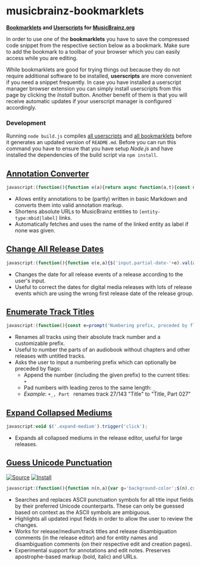 # musicbrainz-bookmarklets

**[Bookmarklets](https://en.wikipedia.org/wiki/Bookmarklet) and [Userscripts](https://en.wikipedia.org/wiki/Userscript) for [MusicBrainz.org](https://musicbrainz.org)**

In order to use one of the **bookmarklets** you have to save the compressed code snippet from the respective section below as a bookmark. Make sure to add the bookmark to a toolbar of your browser which you can easily access while you are editing.

While bookmarklets are good for trying things out because they do not require additional software to be installed, **userscripts** are more convenient if you need a snippet frequently. In case you have installed a userscript manager browser extension you can simply install userscripts from this page by clicking the *Install* button. Another benefit of them is that you will receive automatic updates if your userscript manager is configured accordingly.

### Development

Running `node build.js` compiles [all userscripts](src/userscripts/) and [all bookmarklets](src/bookmarklets/) before it generates an updated version of `README.md`. Before you can run this command you have to ensure that you have setup *Node.js* and have installed the dependencies of the build script via `npm install`.

## [Annotation Converter](src/annotationConverter.js)

```js
javascript:(function(){function e(a){return async function(a,t){const n=[];a.replace(t,(a,...t)=>{t=((a,t,n)=>async function(a,t=null){if(a.includes('musicbrainz.org')){const $=new URL(a);var[n,e,c]=$.pathname.match(/^\/(.+?)\/([0-9a-f-]{36})$/)||[];if(n)return t=t||await async function(a){a.pathname=`/ws/2${a.pathname}`,a.search='?fmt=json';let t=await fetch(a);return t=await t.json(),t.name||t.title}($),`[${e}:${c}|${t}]`}return function(a,t=null){return t?`[${a}|${t}]`:`[${a}]`}(a,t)}(t,n))(a,...t),n.push(t)});const e=await Promise.all(n);return a.replace(t,()=>e.shift())}(a,/\[(.+?)(?:\|(.+?))?\]/g)}var a='textarea[name$=text]',c=[[/\[(.+?)\]\((.+?)\)/g,'[$2|$1]'],[/(?<!\[)(https?:\/\/\S+)/g,'[$1]'],[/\[(.+?)(\|.+?)?\]/g,(a,t,n='')=>`[${btoa(t)}${n}]`],[/(__|\*\*)(?=\S)(.+?)(?<=\S)\1/g,"'''$2'''"],[/(_|\*)(?=\S)(.+?)(?<=\S)\1/g,"''$2''"],[/^\# +(.+?)( +\#*)?$/gm,'= $1 ='],[/^\#{2} +(.+?)( +\#*)?$/gm,'== $1 =='],[/^\#{3} +(.+?)( +\#*)?$/gm,'=== $1 ==='],[/^(\d+)\. +/gm,'    $1. '],[/^[-+*] +/gm,'    * '],[/\[([A-Za-z0-9+/=]+)(\|.+?)?\]/g,(a,t,n='')=>`[${atob(t)}${n}]`]],r='background-color';$(a).css(r,'').each((a,t)=>{let n=t.value;n&&(c.forEach(([a,t])=>{n=n.replace(a,t)}),n!=t.value&&$(t).val(n).trigger('change').css(r,'yellow'))}),$(a).each(async(a,t)=>{var n=await e(t.value);n!=t.value&&$(t).val(n)})})();
```

- Allows entity annotations to be (partly) written in basic Markdown and converts them into valid annotation markup.
- Shortens absolute URLs to MusicBrainz entities to `[entity-type:mbid|label]` links.
- Automatically fetches and uses the name of the linked entity as label if none was given.

## [Change All Release Dates](src/changeAllReleaseDates.js)

```js
javascript:(function(){function e(e,a){$('input.partial-date-'+e).val(a).trigger('change')}var a=prompt('Date for all release events (YYYY-MM-DD):'),[,t,n,a]=/(\d{4})(?:-(\d{2})(?:-(\d{2}))?)?/.exec(a)||[],n=n,a=a;e('year',t),e('month',n),e('day',a)})();
```

- Changes the date for all release events of a release according to the user's input.
- Useful to correct the dates for digital media releases with lots of release events which are using the wrong first
  release date of the release group.

## [Enumerate Track Titles](src/enumerateTrackTitles.js)

```js
javascript:(function(){const e=prompt('Numbering prefix, preceded by flags:\n+ append to current titles\n_ pad numbers','Part ');let[,n,t]=e.match(/^([+_]*)(.+)/);n={append:n.includes('+'),padNumbers:n.includes('_')},function(a='',p={}){let e=$('input.track-name');var n=e.length.toString().length;const i=new Intl.NumberFormat('en',{minimumIntegerDigits:n});e.each((e,n)=>{let t=e+1;p.padNumbers&&(t=i.format(t));let r=a+t;p.append&&(r=(n.value+r).replace(/([.!?]),/,'$1')),$(n).val(r)}).trigger('change')}(t,n)})();
```

- Renames all tracks using their absolute track number and a customizable prefix.
- Useful to number the parts of an audiobook without chapters and other releases with untitled tracks.
- Asks the user to input a numbering prefix which can optionally be preceded by flags:
  - Append the number (including the given prefix) to the current titles: `+`
  - Pad numbers with leading zeros to the same length: `_`
  - *Example*: `+_, Part ` renames track 27/143 "Title" to "Title, Part 027"

## [Expand Collapsed Mediums](src/expandCollapsedMediums.js)

```js
javascript:void $('.expand-medium').trigger('click');
```

- Expands all collapsed mediums in the release editor, useful for large releases.

## [Guess Unicode Punctuation](src/guessUnicodePunctuation.js)

[![Source](https://raw.github.com/jerone/UserScripts/master/_resources/Source-button.png)](dist/guessUnicodePunctuation.user.js)
[![Install](https://raw.github.com/jerone/UserScripts/master/_resources/Install-button.png)](dist/guessUnicodePunctuation.user.js?raw=1)

```js
javascript:(function(){function n(n,a){var g='background-color';$(n).css(g,'').each((n,t)=>{let e=t.value;e&&(a.forEach(([n,t])=>{e=e.replace(n,t)}),e!=t.value&&$(t).val(e).trigger('change').css(g,'yellow'))})}var t=[[/(?<=\W|^)"(.+?)"(?=\W|$)/g,'\u201c$1\u201d'],[/(?<=\W|^)'n'(?=\W|$)/g,'\u2019n\u2019'],[/(?<=\W|^)'(.+?)'(?=\W|$)/g,'\u2018$1\u2019'],[/(\d+)"/g,'$1\u2033'],[/(\d+)'(\d+)/g,'$1\u2032$2'],[/'/g,'\u2019'],[/(?<!\.)\.{3}(?!\.)/g,'\u2026'],[/ - /g,' \u2013 '],[/(\d{4})-(\d{2})-(\d{2})(?=\W|$)/g,'$1\u2010$2\u2010$3'],[/(\d{4})-(\d{2})(?=\W|$)/g,'$1\u2010$2'],[/(\d+)-(\d+)/g,'$1\u2013$2'],[/-/g,'\u2010']],e=[[/'''/g,'<b>'],[/''/g,'<i>'],[/\[(.+?)(\|.+?)?\]/g,(n,t,e='')=>`[${btoa(t)}${e}]`],...t,[/\[([A-Za-z0-9+/=]+)(\|.+?)?\]/g,(n,t,e='')=>`[${atob(t)}${e}]`],[/<b>/g,"'''"],[/<i>/g,"''"]];n(['input#name','input#comment','input.track-name','input[id^=medium-title]','input[name$=name]','input[name$=comment]'].join(),t),n(['#annotation','#edit-note-text','textarea[name$=text]','.edit-note'].join(),e)})();
```

- Searches and replaces ASCII punctuation symbols for all title input fields by their preferred Unicode counterparts.
  These can only be guessed based on context as the ASCII symbols are ambiguous.
- Highlights all updated input fields in order to allow the user to review the changes.
- Works for release/medium/track titles and release disambiguation comments (in the release editor)
  and for entity names and disambiguation comments (on their respective edit and creation pages).
- Experimental support for annotations and edit notes. Preserves apostrophe-based markup (bold, italic) and URLs.
